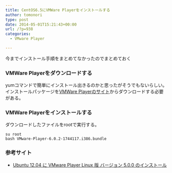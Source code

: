 ```yaml
---
title: CentOS6.5にVMWare Playerをインストールする
author: tomonori
type: post
date: 2014-05-01T15:21:43+00:00
url: /?p=938
categories:
  - VMware Player

---
```

今までインストール手順をまとめてなかったのでまとめておく

### VMWare Playerをダウンロードする

yumコマンドで簡単にインストール出きるのかと思ったがそうでもないらしい。インストールパッケージを[VMWare Playerのサイト][1]からダウンロードする必要がある。

### VMWare Playerをインストールする

ダウンロードしたファイルをrootで実行する。

```:bash
su root
bash VMware-Player-6.0.2-1744117.i386.bundle 
```

### 参考サイト

  * [Ubuntu 12.04 に VMware Player Linux 版 バージョン 5.0.0 のインストール][2] </ul>

 [1]: https://my.vmware.com/jp/web/vmware/downloads
 [2]: http://www.kkaneko.com/rinkou/vmwareplayer/vmwareplayerubuntu.html